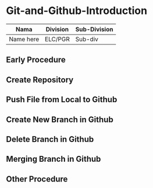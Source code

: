 # Git-and-Github-Introduction

| Nama  | Division        | Sub-Division  |
| ----- | ---------- | ---------- |
| Name here   | ELC/PGR | Sub-div |

## Early Procedure

## Create Repository

## Push File from Local to Github

## Create New Branch in Github 

## Delete Branch in Github

## Merging Branch in Github

## Other Procedure
